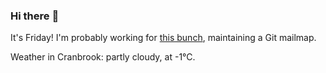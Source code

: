 ### Hi there :wave:

It's Friday! I'm probably working for [this bunch](https://github.com/kohofinancial), maintaining a Git mailmap.

Weather in Cranbrook: partly cloudy, at -1°C.
